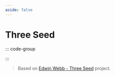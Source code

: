 ```yaml
---
aside: false
---
```


# Three Seed

<ClientOnly>
</ClientOnly>

::: code-group
<!-- <<< ../../scripts/01-first-scene/index.ts -->
:::

> Based on [Edwin Webb - Three Seed](https://github.com/edwinwebb/three-seed) project.

<script setup lang="ts">
import { data } from './examples.data'

const scripts = data['01-first-scene']
</script>
